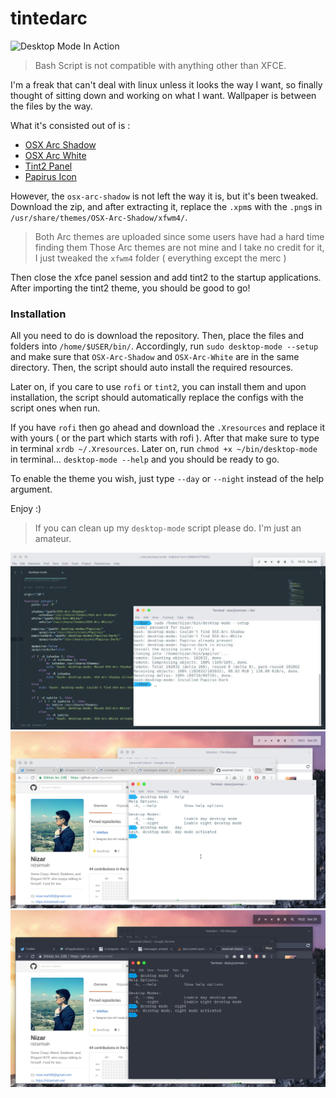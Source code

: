 # tintedarc

![Desktop Mode In Action](https://fat.gfycat.com/RectangularSaltyComet.gif "Desktop Mode In Action")

> Bash Script is not compatible with anything other than XFCE.

I'm a freak that can't deal with linux unless it looks the way I want, so finally thought of sitting down and working on what I want.
Wallpaper is between the files by the way.

What it's consisted out of is :
 - [OSX Arc Shadow](https://aur.archlinux.org/packages/osx-arc-shadow/)
 - [OSX Arc White](https://aur.archlinux.org/packages/osx-arc-white/)
 - [Tint2 Panel](https://wiki.archlinux.org/index.php/tint2)
 - [Papirus Icon](https://aur.archlinux.org/packages/papirus/)

However, the `osx-arc-shadow` is not left the way it is, but it's been tweaked.
Download the zip, and after extracting it, replace the `.xpm`s with the `.png`s in `/usr/share/themes/OSX-Arc-Shadow/xfwm4/`.

> Both Arc themes are uploaded since some users have had a hard time finding them
> Those Arc themes are not mine and I take no credit for it, I just tweaked the `xfwm4` folder ( everything except the merc )

Then close the xfce panel session and add tint2 to the startup applications.
After importing the tint2 theme, you should be good to go!

### Installation

All you need to do is download the repository.
Then, place the files and folders into `/home/$USER/bin/`. Accordingly, run `sudo desktop-mode --setup` and make sure that `OSX-Arc-Shadow` and `OSX-Arc-White` are in the same directory.
Then, the script should auto install the required resources.

Later on, if you care to use `rofi` or `tint2`, you can install them and upon installation, the script should automatically replace the configs with the script ones when run.

If you have `rofi` then go ahead and download the `.Xresources` and replace it with yours ( or the part which starts with rofi ).
After that make sure to type in terminal `xrdb ~/.Xresources`.
Later on, run `chmod +x ~/bin/desktop-mode` in terminal...
`desktop-mode --help` and you should be ready to go.

To enable the theme you wish, just type `--day` or `--night` instead of the help argument.

Enjoy :)

> If you can clean up my `desktop-mode` script please do. I'm just an amateur.

![Preview Desktop Setup](preview/desktop-setup-preview.jpg "Preview Desktop Setup")
![Preview Day Mode](preview/day-mode-preview.jpg "Preview Day Mode")
![Preview Night Mode](preview/night-mode-preview.jpg "Preview Night Mode")
